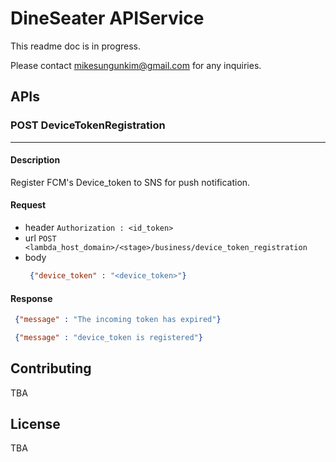 # DineSeater APIService
This readme doc is in progress.

Please contact mikesungunkim@gmail.com for any inquiries.

## APIs
### POST DeviceTokenRegistration 
___
#### Description
Register FCM's Device_token to SNS for push notification.
#### Request
- header
 `Authorization : <id_token>` 
- url 
 `POST <lambda_host_domain>/<stage>/business/device_token_registration`
- body
  ```Json
   {"device_token" : "<device_token>"}
  ```
#### Response
```Json
 {"message" : "The incoming token has expired"}
```
```Json
 {"message" : "device_token is registered"}
```
## Contributing
TBA
## License
TBA
